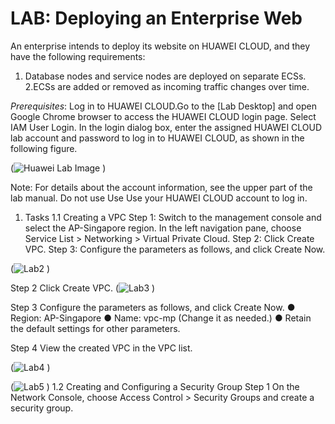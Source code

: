 # LAB: Deploying an Enterprise Web

An enterprise intends to deploy its website on HUAWEI CLOUD, and they have the 
following requirements:

1. Database nodes and service nodes are deployed on separate ECSs.
2.ECSs are added or removed as incoming traffic changes over time.

*Prerequisites*: Log in to HUAWEI CLOUD.Go to the [Lab Desktop] and open Google 
Chrome browser to access the HUAWEI CLOUD login page. Select IAM User Login. In the 
login dialog box, enter the assigned HUAWEI CLOUD lab account and password to log in to 
HUAWEI CLOUD, as shown in the following figure.

(![Huawei Lab Image](https://github.com/user-attachments/assets/c91de1db-01d9-44cc-9c69-378d473b4748)
)

Note: For details about the account information, see the upper part of the lab manual. Do not use Use Use 
your HUAWEI CLOUD account to log in. 
1. Tasks 
1.1 Creating a VPC 
Step 1: Switch to the management console and select the AP-Singapore region. In the left 
navigation pane, choose Service List > Networking > Virtual Private Cloud. 
Step 2: Click Create VPC. 
Step 3: Configure the parameters as follows, and click Create Now.

(![Lab2](https://github.com/user-attachments/assets/7b0bfaa5-5865-4d00-8647-f86489f54a00)
)

Step 2 Click Create VPC.
(![Lab3](https://github.com/user-attachments/assets/2bc4c9a5-39ee-40cb-9805-54de01afdc80)
)

Step 3 Configure the parameters as follows, and click Create Now. 
● Region: AP-Singapore 
● Name: vpc-mp (Change it as needed.) 
● Retain the default settings for other parameters. 

Step 4 View the created VPC in the VPC list. 

(![Lab4](https://github.com/user-attachments/assets/c94b9dd2-cbfe-4fff-bc00-05d2ffea92ae)
)

(![Lab5](https://github.com/user-attachments/assets/a5f32c88-e5d6-46b3-a9e2-777c6fafea51)
)
1.2 Creating and Configuring a Security Group 
Step 1 On the Network Console, choose Access Control > Security Groups and create a 
security group.
